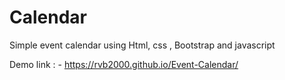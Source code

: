 # Calendar
Simple event calendar using Html, css , Bootstrap and javascript

Demo link : - https://rvb2000.github.io/Event-Calendar/
